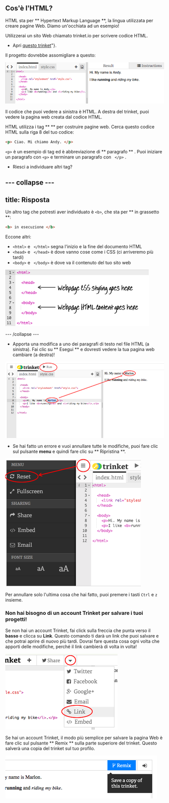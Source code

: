 ## Cos'è l'HTML?

HTML sta per ** Hypertext Markup Language **, la lingua utilizzata per creare pagine Web. Diamo un'occhiata ad un esempio!

Utilizzerai un sito Web chiamato trinket.io per scrivere codice HTML.

+ Apri [questo trinket](http://jumpto.cc/web-intro)"}.

Il progetto dovrebbe assomigliare a questo:

![screenshot](images/birthday-starter.png)

Il codice che puoi vedere a sinistra è HTML. A destra del trinket, puoi vedere la pagina web creata dal codice HTML.

HTML utilizza i tag ** ** per costruire pagine web. Cerca questo codice HTML sulla riga 8 del tuo codice:

```html
<p> Ciao. Mi chiamo Andy. </p>
```

`<p>` è un esempio di tag ed è abbreviazione di ** paragrafo ** . Puoi iniziare un paragrafo con `<p>` e terminare un paragrafo con ` </p>` .

+ Riesci a individuare altri tag?

## \--- collapse \---

## title: Risposta

Un altro tag che potresti aver individuato è `<b>`, che sta per ** in grassetto **:

```html
<b> in esecuzione </b>
```

Eccone altri:

+ `<html>` e ` </html>` segna l'inizio e la fine del documento HTML
+ `<head>` e ` </head>` è dove vanno cose come i CSS (ci arriveremo più tardi)
+ `<body>` e ` </body>` è dove va il contenuto del tuo sito web

![screenshot](images/birthday-head-body.png)

\--- /collapse \---

+ Apporta una modifica a uno dei paragrafi di testo nel file HTML (a sinistra). Fai clic su ** Esegui ** e dovresti vedere la tua pagina web cambiare (a destra)!

![screenshot](images/birthday-edit-html.png)

+ Se hai fatto un errore e vuoi annullare tutte le modifiche, puoi fare clic sul pulsante **menu** e quindi fare clic su ** Ripristina **.

![screenshot](images/birthday-reset.png)

Per annullare solo l'ultima cosa che hai fatto, puoi premere i tasti ` Ctrl ` e ` z ` insieme.

### Non hai bisogno di un account Trinket per salvare i tuoi progetti!

Se non hai un account Trinket, fai click sulla freccia che punta verso il **basso** e clicca su **Link**. Questo comando ti darà un link che puoi salvare e che potrai aprire di nuovo più tardi. Dovrai fare questa cosa ogni volta che apporti delle modifiche, perché il link cambierà di volta in volta!

![screenshot](images/birthday-link.png)

Se hai un account Trinket, il modo più semplice per salvare la pagina Web è fare clic sul pulsante ** Remix ** sulla parte superiore del trinket. Questo salverà una copia del trinket sul tuo profilo.

![screenshot](images/birthday-remix.png)